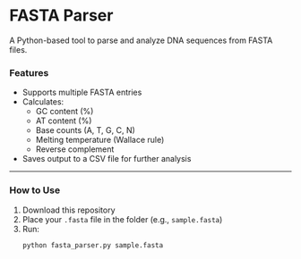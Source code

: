 # FASTA Parser 

A Python-based tool to parse and analyze DNA sequences from FASTA files.

### Features

- Supports multiple FASTA entries
- Calculates:
  - GC content (%)
  - AT content (%)
  - Base counts (A, T, G, C, N)
  - Melting temperature (Wallace rule)
  - Reverse complement
- Saves output to a CSV file for further analysis

---

### How to Use

1. Download this repository
2. Place your `.fasta` file in the folder (e.g., `sample.fasta`)
3. Run:
   ```bash
   python fasta_parser.py sample.fasta
